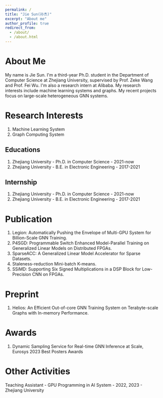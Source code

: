 ```yaml
---
permalink: /
title: "Jie Sun(孙杰)"
excerpt: "About me"
author_profile: true
redirect_from: 
  - /about/
  - /about.html
---
```



About Me
======
My name is Jie Sun. I'm a third-year Ph.D. student in the Department of Computer Science at Zhejiang University, supervised by Prof. Zeke Wang and Prof. Fei Wu. I'm also a research intern at Alibaba. My research interests include machine learning systems and graphs. My recent projects focus on large-scale heterogeneous GNN systems.

Research Interests
======
1. Machine Learning System
1. Graph Computing System

Educations
------
1. Zhejiang University - Ph.D. in Computer Science - 2021-now
2. Zhejiang University - B.E. in Electronic Engineering - 2017-2021

Internship
------
1. Zhejiang University - Ph.D. in Computer Science - 2021-now
2. Zhejiang University - B.E. in Electronic Engineering - 2017-2021

Publication
======
1. Legion: Automatically Pushing the Envelope of Multi-GPU System for Billion-Scale GNN Training.
1. P4SGD: Programmable Switch Enhanced Model-Parallel Training on Generalized Linear Models on Distributed FPGAs.
1. SparseACC: A Generalized Linear Model Accelerator for Sparse Datasets.
1. Staleness-reduction Mini-batch K-means.
1. SSiMD: Supporting Six Signed Multiplications in a DSP Block for Low-Precision CNN on FPGAs.

Preprint
======
1. Helios: An Efficient Out-of-core GNN Training System on Terabyte-scale Graphs with In-memory Performance.

Awards
======
1. Dynamic Sampling Service for Real-time GNN Inference at Scale, Eurosys 2023 Best Posters Awards

Other Activities
======
Teaching Assistant - GPU Programming in AI System - 2022, 2023 - Zhejiang University

